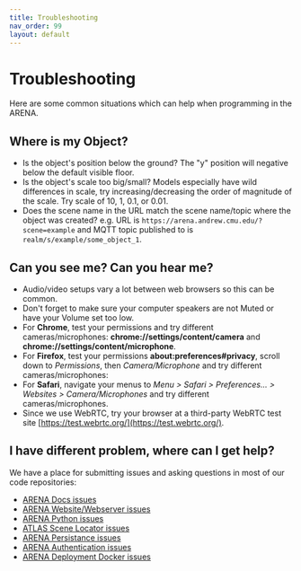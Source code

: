 ```yaml
---
title: Troubleshooting
nav_order: 99
layout: default
---
```


# Troubleshooting
Here are some common situations which can help when programming in the ARENA.

## Where is my Object?
- Is the object's position below the ground? The "y" position will negative below the default visible floor.
- Is the object's scale too big/small? Models especially have wild differences in scale, try increasing/decreasing the order of magnitude of the scale. Try scale of 10, 1, 0.1, or 0.01.
- Does the scene name in the URL match the scene name/topic where the object was created? e.g. URL is `https://arena.andrew.cmu.edu/?scene=example` and MQTT topic published to is `realm/s/example/some_object_1`.

## Can you see me? Can you hear me?
- Audio/video setups vary a lot between web browsers so this can be common.
- Don't forget to make sure your computer speakers are not Muted or have your Volume set too low.
- For **Chrome**, test your permissions and try different cameras/microphones: **chrome://settings/content/camera** and **chrome://settings/content/microphone**.
- For **Firefox**, test your permissions **about:preferences#privacy**, scroll down to *Permissions*, then *Camera/Microphone* and try different cameras/microphones: 
- For **Safari**, navigate your menus to *Menu > Safari > Preferences... > Websites > Camera/Microphones* and try different cameras/microphones.
- Since we use WebRTC, try your browser at a third-party WebRTC test site [https://test.webrtc.org/](https://test.webrtc.org/).

## I have different problem, where can I get help?
We have a place for submitting issues and asking questions in most of our code repositories:
- [ARENA Docs issues](https://github.com/conix-center/ARENA/issues)
- [ARENA Website/Webserver issues](https://github.com/conix-center/ARENA-core/issues)
- [ARENA Python issues](https://github.com/conix-center/ARENA-py/issues)
- [ATLAS Scene Locator issues](https://github.com/conix-center/ATLAS/issues)
- [ARENA Persistance issues](https://github.com/conix-center/arena-persist/issues)
- [ARENA Authentication issues](https://github.com/conix-center/ARENA-auth/issues)
- [ARENA Deployment Docker issues](https://github.com/conix-center/arena-services-docker/issues)
